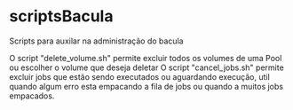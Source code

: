 # scriptsBacula
Scripts para auxilar na administração do bacula

O script "delete_volume.sh" permite excluir todos os volumes de uma Pool ou escolher o volume que deseja deletar
O script "cancel_jobs.sh" permite excluir jobs que estão sendo executados ou aguardando execução, util quando algum erro esta empacando a fila de jobs ou quando a muitos jobs empacados.

